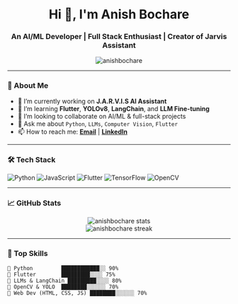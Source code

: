 <h1 align="center">Hi 👋, I'm Anish Bochare</h1>
<h3 align="center">An AI/ML Developer | Full Stack Enthusiast | Creator of Jarvis Assistant</h3>

<p align="center">
  <img src="https://komarev.com/ghpvc/?username=anishbochare&label=Profile%20views&color=0e75b6&style=flat" alt="anishbochare" />
</p>

---

### 🚀 About Me

- 🔭 I’m currently working on **J.A.R.V.I.S AI Assistant**
- 🌱 I’m learning **Flutter**, **YOLOv8**, **LangChain**, and **LLM Fine-tuning**
- 👯 I’m looking to collaborate on AI/ML & full-stack projects
- 💬 Ask me about `Python`, `LLMs`, `Computer Vision`, `Flutter`
- 📫 How to reach me: **[Email](mailto:yourmail@example.com)** | **[LinkedIn](https://linkedin.com/in/yourprofile)**

---

### 🛠️ Tech Stack

![Python](https://img.shields.io/badge/Python-3776AB?style=flat&logo=python&logoColor=white)
![JavaScript](https://img.shields.io/badge/JavaScript-F7DF1E?style=flat&logo=javascript&logoColor=black)
![Flutter](https://img.shields.io/badge/Flutter-02569B?style=flat&logo=flutter&logoColor=white)
![TensorFlow](https://img.shields.io/badge/TensorFlow-FF6F00?style=flat&logo=tensorflow&logoColor=white)
![OpenCV](https://img.shields.io/badge/OpenCV-5C3EE8?style=flat&logo=opencv&logoColor=white)

---

### 📈 GitHub Stats

<p align="center">
  <img src="https://github-readme-stats.vercel.app/api?username=anishbochare&show_icons=true&theme=radical" alt="anishbochare stats" />
  <br/>
  <img src="https://github-readme-streak-stats.herokuapp.com/?user=anishbochare&theme=radical" alt="anishbochare streak" />
</p>

---

### 🧠 Top Skills

```text
🔹 Python         ████████████░░ 90%
🔹 Flutter        █████████░░░░ 75%
🔹 LLMs & LangChain █████████░░░░ 80%
🔹 OpenCV & YOLO  ████████░░░░░░ 70%
🔹 Web Dev (HTML, CSS, JS) ████████░░░░░░ 70%
